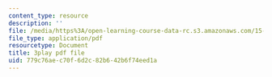 ```yaml
---
content_type: resource
description: ''
file: /media/https%3A/open-learning-course-data-rc.s3.amazonaws.com/15-071-the-analytics-edge-spring-2017/779c76aec70f6d2c82b642b6f74eed1a_Du0HgYO3E6U.pdf
file_type: application/pdf
resourcetype: Document
title: 3play pdf file
uid: 779c76ae-c70f-6d2c-82b6-42b6f74eed1a
---
```


